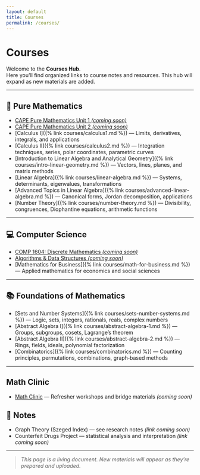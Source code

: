 ```yaml
---
layout: default
title: Courses
permalink: /courses/
---
```


# Courses

Welcome to the **Courses Hub**.  
Here you'll find organized links to course notes and resources. This hub will expand as new materials are added.

---

## 🔷 Pure Mathematics

- [CAPE Pure Mathematics Unit 1 *(coming soon)*](/courses/)  
- [CAPE Pure Mathematics Unit 2 *(coming soon)*](/courses/)  
- [Calculus I]({% link courses/calculus1.md %}) — Limits, derivatives, integrals, and applications  
- [Calculus II]({% link courses/calculus2.md %}) — Integration techniques, series, polar coordinates, parametric curves  
- [Introduction to Linear Algebra and Analytical Geometry]({% link courses/intro-linear-geometry.md %}) — Vectors, lines, planes, and matrix methods  
- [Linear Algebra]({% link courses/linear-algebra.md %}) — Systems, determinants, eigenvalues, transformations  
- [Advanced Topics in Linear Algebra]({% link courses/advanced-linear-algebra.md %}) — Canonical forms, Jordan decomposition, applications  
- [Number Theory]({% link courses/number-theory.md %}) — Divisibility, congruences, Diophantine equations, arithmetic functions

---

## 💻 Computer Science

- [COMP 1604: Discrete Mathematics *(coming soon)*](/courses/)  
- [Algorithms & Data Structures *(coming soon)*](/courses/)  
- [Mathematics for Business]({% link courses/math-for-business.md %}) — Applied mathematics for economics and social sciences

---

## 📚 Foundations of Mathematics

- [Sets and Number Systems]({% link courses/sets-number-systems.md %}) — Logic, sets, integers, rationals, reals, complex numbers  
- [Abstract Algebra I]({% link courses/abstract-algebra-1.md %}) — Groups, subgroups, cosets, Lagrange’s theorem  
- [Abstract Algebra II]({% link courses/abstract-algebra-2.md %}) — Rings, fields, ideals, polynomial factorization  
- [Combinatorics]({% link courses/combinatorics.md %}) — Counting principles, permutations, combinations, graph‑based methods

---

## Math Clinic

- [Math Clinic](/courses/math-clinic/) — Refresher workshops and bridge materials *(coming soon)*

## 🧪 Notes

- Graph Theory (Szeged Index) — see research notes *(link coming soon)*  
- Counterfeit Drugs Project — statistical analysis and interpretation *(link coming soon)*

---

> *This page is a living document. New materials will appear as they’re prepared and uploaded.*
